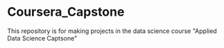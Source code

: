 # Coursera_Capstone
This repository is for making projects in the data science course "Applied Data Science Captsone"
